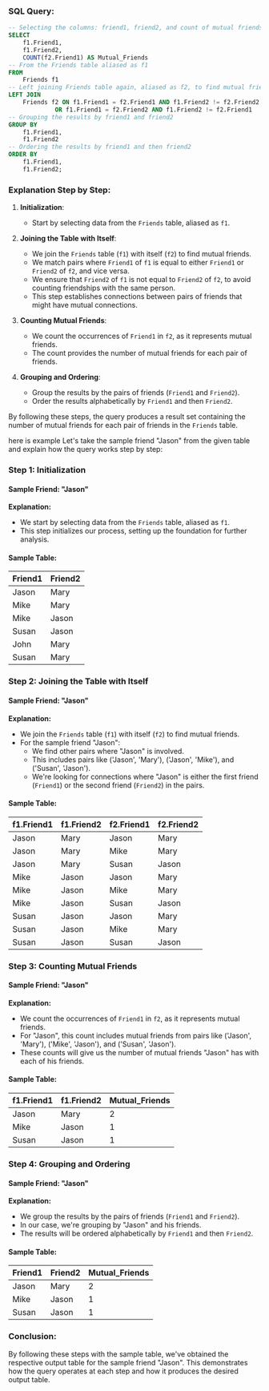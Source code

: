 

### SQL Query:

```sql
-- Selecting the columns: friend1, friend2, and count of mutual friends
SELECT 
    f1.Friend1,
    f1.Friend2,
    COUNT(f2.Friend1) AS Mutual_Friends
-- From the Friends table aliased as f1
FROM 
    Friends f1
-- Left joining Friends table again, aliased as f2, to find mutual friends
LEFT JOIN 
    Friends f2 ON f1.Friend1 = f2.Friend1 AND f1.Friend2 != f2.Friend2
             OR f1.Friend1 = f2.Friend2 AND f1.Friend2 != f2.Friend1
-- Grouping the results by friend1 and friend2
GROUP BY 
    f1.Friend1,
    f1.Friend2
-- Ordering the results by friend1 and then friend2
ORDER BY 
    f1.Friend1,
    f1.Friend2;
```


### Explanation Step by Step:

1. **Initialization**:
   - Start by selecting data from the `Friends` table, aliased as `f1`.

2. **Joining the Table with Itself**:
   - We join the `Friends` table (`f1`) with itself (`f2`) to find mutual friends.
   - We match pairs where `Friend1` of `f1` is equal to either `Friend1` or `Friend2` of `f2`, and vice versa.
   - We ensure that `Friend2` of `f1` is not equal to `Friend2` of `f2`, to avoid counting friendships with the same person.
   - This step establishes connections between pairs of friends that might have mutual connections.

3. **Counting Mutual Friends**:
   - We count the occurrences of `Friend1` in `f2`, as it represents mutual friends.
   - The count provides the number of mutual friends for each pair of friends.

4. **Grouping and Ordering**:
   - Group the results by the pairs of friends (`Friend1` and `Friend2`).
   - Order the results alphabetically by `Friend1` and then `Friend2`.

By following these steps, the query produces a result set containing the number of mutual friends for each pair of friends in the `Friends` table.


here is example
Let's take the sample friend "Jason" from the given table and explain how the query works step by step:


### Step 1: Initialization

#### Sample Friend: "Jason"

**Explanation:**
- We start by selecting data from the `Friends` table, aliased as `f1`.
- This step initializes our process, setting up the foundation for further analysis.

#### Sample Table:

| Friend1 | Friend2 |
|---------|---------|
| Jason   | Mary    |
| Mike    | Mary    |
| Mike    | Jason   |
| Susan   | Jason   |
| John    | Mary    |
| Susan   | Mary    |

### Step 2: Joining the Table with Itself

#### Sample Friend: "Jason"

**Explanation:**
- We join the `Friends` table (`f1`) with itself (`f2`) to find mutual friends.
- For the sample friend "Jason":
  - We find other pairs where "Jason" is involved.
  - This includes pairs like ('Jason', 'Mary'), ('Jason', 'Mike'), and ('Susan', 'Jason').
  - We're looking for connections where "Jason" is either the first friend (`Friend1`) or the second friend (`Friend2`) in the pairs.

#### Sample Table:

| f1.Friend1 | f1.Friend2 | f2.Friend1 | f2.Friend2 |
|------------|------------|------------|------------|
| Jason      | Mary       | Jason      | Mary       |
| Jason      | Mary       | Mike       | Mary       |
| Jason      | Mary       | Susan      | Jason      |
| Mike       | Jason      | Jason      | Mary       |
| Mike       | Jason      | Mike       | Mary       |
| Mike       | Jason      | Susan      | Jason      |
| Susan      | Jason      | Jason      | Mary       |
| Susan      | Jason      | Mike       | Mary       |
| Susan      | Jason      | Susan      | Jason      |

### Step 3: Counting Mutual Friends

#### Sample Friend: "Jason"

**Explanation:**
- We count the occurrences of `Friend1` in `f2`, as it represents mutual friends.
- For "Jason", this count includes mutual friends from pairs like ('Jason', 'Mary'), ('Mike', 'Jason'), and ('Susan', 'Jason').
- These counts will give us the number of mutual friends "Jason" has with each of his friends.

#### Sample Table:

| f1.Friend1 | f1.Friend2 | Mutual_Friends |
|------------|------------|----------------|
| Jason      | Mary       | 2              |
| Mike       | Jason      | 1              |
| Susan      | Jason      | 1              |

### Step 4: Grouping and Ordering

#### Sample Friend: "Jason"

**Explanation:**
- We group the results by the pairs of friends (`Friend1` and `Friend2`).
- In our case, we're grouping by "Jason" and his friends.
- The results will be ordered alphabetically by `Friend1` and then `Friend2`.

#### Sample Table:

| Friend1 | Friend2 | Mutual_Friends |
|---------|---------|----------------|
| Jason   | Mary    | 2              |
| Mike    | Jason   | 1              |
| Susan   | Jason   | 1              |

### Conclusion:

By following these steps with the sample table, we've obtained the respective output table for the sample friend "Jason". This demonstrates how the query operates at each step and how it produces the desired output table.
